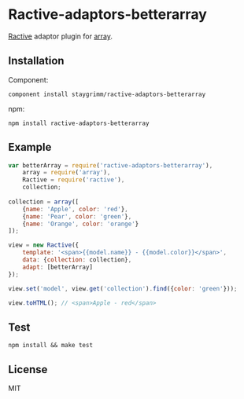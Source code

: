 # Ractive-adaptors-betterarray 

[Ractive](http://ractivejs.org/) adaptor plugin for [array](https://github.com/MatthewMueller/array).

## Installation

Component:

    component install staygrimm/ractive-adaptors-betterarray

npm:

    npm install ractive-adaptors-betterarray

## Example

```js
var betterArray = require('ractive-adaptors-betterarray'),
    array = require('array'),
    Ractive = require('ractive'),
    collection;
    
collection = array([
    {name: 'Apple', color: 'red'},
    {name: 'Pear', color: 'green'},
    {name: 'Orange', color: 'orange'} 
]);

view = new Ractive({
    template: '<span>{{model.name}} - {{model.color}}</span>',
    data: {collection: collection},
    adapt: [betterArray]
});

view.set('model', view.get('collection').find({color: 'green'}));

view.toHTML(); // <span>Apple - red</span>
```


## Test

    npm install && make test

## License

MIT